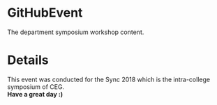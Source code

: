 # GitHubEvent
The department symposium workshop content.
# Details
This event was conducted for the Sync 2018 which is the intra-college symposium of CEG.
<br>
<b>Have a great day :)</b>
